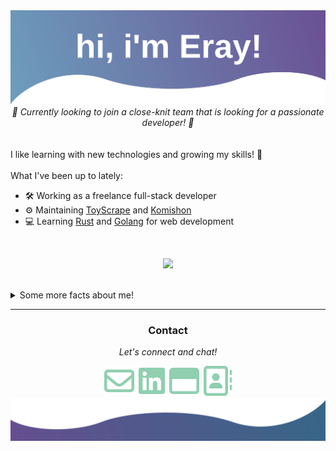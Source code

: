 <img src="./assets/top.svg" />
 
<br />
<div align="center">
<em>📌 Currently looking to join a close-knit team that is looking for a passionate developer! 📌</em>
</div>
<br />

<br />
I like learning with new technologies and growing my skills! 🌟
<br />

<br />
What I've been up to lately:

- 🛠️ Working as a freelance full-stack developer
- ⚙️ Maintaining [ToyScrape](https://github.com/erayalkis/toyhouse_downloader) and [Komishon](https://github.com/erayalkis/komishon)
- 💻 Learning [Rust](https://www.rust-lang.org/) and [Golang](https://go.dev/) for web development
  <br />

<br />
<div align="center">
  
  ![](https://komarev.com/ghpvc/?username=erayalkis&color=blue&label=Visitors&style=for-the-badge)
  
</div>
<br />

<details>
  <summary>Some more facts about me!</summary>
  <ul>
    <li>🪛⚙️ I like messing around with electronics in my spare time!</li>
    <li>👨🏼‍🍳🍳 I love cooking! I make a mean chicken alfredo 🍝</li>
    <li>🍄🧬 I'm also practicing DIY mycology! I currently have a WIP project for it which you can see <a href="https://www.github.com/erayalkis/mycotrack" target="_blank" title="MycoTrack">here</a></li>
  </ul>
  <br />
  
[![Eray's GitHub streak](https://github-readme-streak-stats.herokuapp.com?user=erayalkis&date_format=M%20j%5B%2C%20Y%5D&ring=047FEE&background=193549&fire=C577C2&currStreakNum=75EEB2&sideLabels=C577C2&dates=75EEB2&currStreakLabel=C577C2&stroke=047FEE&sideNums=75EEB2)](https://git.io/streak-stats)

[![Eray's GitHub stats](https://github-readme-stats.vercel.app/api?username=erayalkis&count_private=true&show_icons=true&theme=cobalt)
](https://github.com/anuraghazra/github-readme-stats)

[![Eray's top langs](https://github-readme-stats.vercel.app/api/top-langs/?username=erayalkis&layout=compact&theme=cobalt)](https://github.com/anuraghazra/github-readme-stats)

</details>

<hr />

<div align="center">
  <h3>Contact</h3>
  <p><em>Let's connect and chat!</em></p>
  <a href="mailto:erayalkis@hotmail.com"><img src="./assets/mail.svg" title="Email" /></a>
  <a href="https://www.linkedin.com/in/eray-alkis-83ab9519b/" target="_blank" title="LinkedIn"><img src="./assets/linkedin(1).svg" /></a>
  <a href="https://erayalkis.com" target="_blank" title="Website"><img src="./assets/window.svg" /></a>
  <a href="https://erayalkis.com/docs/resume.pdf" target="_blank" title="Resume"><img src="./assets/resume.svg"/></a>
</div>

<img src="./assets/bottom.svg" />
